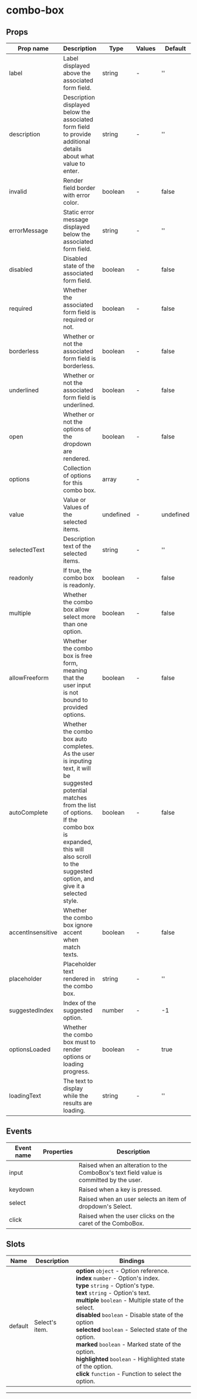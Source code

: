 # combo-box

## Props

| Prop name         | Description                                                                                                                                                                                                                                     | Type      | Values | Default   |
| ----------------- | ----------------------------------------------------------------------------------------------------------------------------------------------------------------------------------------------------------------------------------------------- | --------- | ------ | --------- |
| label             | Label displayed above the associated form field.                                                                                                                                                                                                | string    | -      | ''        |
| description       | Description displayed below the associated form field to provide additional details about what value to enter.                                                                                                                                  | string    | -      | ''        |
| invalid           | Render field border with error color.                                                                                                                                                                                                           | boolean   | -      | false     |
| errorMessage      | Static error message displayed below the associated form field.                                                                                                                                                                                 | string    | -      | ''        |
| disabled          | Disabled state of the associated form field.                                                                                                                                                                                                    | boolean   | -      | false     |
| required          | Whether the associated form field is required or not.                                                                                                                                                                                           | boolean   | -      | false     |
| borderless        | Whether or not the associated form field is borderless.                                                                                                                                                                                         | boolean   | -      | false     |
| underlined        | Whether or not the associated form field is underlined.                                                                                                                                                                                         | boolean   | -      | false     |
| open              | Whether or not the options of the dropdown are rendered.                                                                                                                                                                                        | boolean   | -      | false     |
| options           | Collection of options for this combo box.                                                                                                                                                                                                       | array     | -      |           |
| value             | Value or Values of the selected items.                                                                                                                                                                                                          | undefined | -      | undefined |
| selectedText      | Description text of the selected items.                                                                                                                                                                                                         | string    | -      | ''        |
| readonly          | If true, the combo box is readonly.                                                                                                                                                                                                             | boolean   | -      | false     |
| multiple          | Whether the combo box allow select more than one option.                                                                                                                                                                                        | boolean   | -      | false     |
| allowFreeform     | Whether the combo box is free form, meaning that the user input is not bound to provided options.                                                                                                                                               | boolean   | -      | false     |
| autoComplete      | Whether the combo box auto completes. As the user is inputing text, it will be suggested potential matches from the list of options. If the combo box is expanded, this will also scroll to the suggested option, and give it a selected style. | boolean   | -      | false     |
| accentInsensitive | Whether the combo box ignore accent when match texts.                                                                                                                                                                                           | boolean   | -      | false     |
| placeholder       | Placeholder text rendered in the combo box.                                                                                                                                                                                                     | string    | -      | ''        |
| suggestedIndex    | Index of the suggested option.                                                                                                                                                                                                                  | number    | -      | -1        |
| optionsLoaded     | Whether the combo box must to render options or loading progress.                                                                                                                                                                               | boolean   | -      | true      |
| loadingText       | The text to display while the results are loading.                                                                                                                                                                                              | string    | -      | ''        |

## Events

| Event name | Properties | Description                                                                            |
| ---------- | ---------- | -------------------------------------------------------------------------------------- |
| input      |            | Raised when an alteration to the ComboBox's text field value is committed by the user. |
| keydown    |            | Raised when a key is pressed.                                                          |
| select     |            | Raised when an user selects an item of dropdown's Select.                              |
| click      |            | Raised when the user clicks on the caret of the ComboBox.                              |

## Slots

| Name    | Description    | Bindings                                                                                                                                                                                                                                                                                                                                                                                                                                                                                                               |
| ------- | -------------- | ---------------------------------------------------------------------------------------------------------------------------------------------------------------------------------------------------------------------------------------------------------------------------------------------------------------------------------------------------------------------------------------------------------------------------------------------------------------------------------------------------------------------- |
| default | Select's item. | **option** `object` - Option reference.<br>**index** `number` - Option's index.<br>**type** `string` - Option's type.<br>**text** `string` - Option's text.<br>**multiple** `boolean` - Multiple state of the select.<br>**disabled** `boolean` - Disable state of the option<br>**selected** `boolean` - Selected state of the option.<br>**marked** `boolean` - Marked state of the option.<br>**highlighted** `boolean` - Highlighted state of the option.<br>**click** `function` - Function to select the option. |

---
